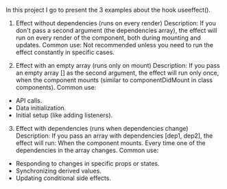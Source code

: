 In this project I go to present the 3 examples about the hook useeffect(). 

1. Effect without dependencies (runs on every render)
Description: If you don't pass a second argument (the dependencies array), the effect will run on every render of the component, both during mounting and updates.
Common use: Not recommended unless you need to run the effect constantly in specific cases.


2. Effect with an empty array (runs only on mount)
Description: If you pass an empty array [] as the second argument, the effect will run only once, when the component mounts (similar to componentDidMount in class components).
Common use:
- API calls.
- Data initialization.
- Initial setup (like adding listeners).

3. Effect with dependencies (runs when dependencies change)
Description: If you pass an array with dependencies [dep1, dep2], the effect will run:
When the component mounts.
Every time one of the dependencies in the array changes.
Common use:
- Responding to changes in specific props or states.
- Synchronizing derived values.
- Updating conditional side effects.
